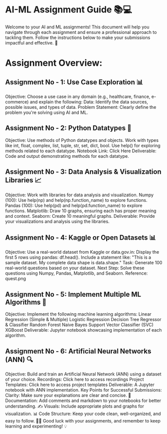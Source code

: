 # AI-ML Assignment Guide 📚💻
Welcome to your AI and ML assignments! This document will help you navigate through each assignment and ensure a professional approach to tackling them. Follow the instructions below to make your submissions impactful and effective. 🚀

# Assignment Overview:
## Assignment No - 1: Use Case Exploration 📊
Objective: Choose a use case in any domain (e.g., healthcare, finance, e-commerce) and explain the following:
Data: Identify the data sources, possible issues, and types of data.
Problem Statement: Clearly define the problem you're solving using AI and ML.
## Assignment No - 2: Python Datatypes 🐍
Objective: Use methods of Python datatypes and objects.
Work with types like int, float, complex, list, tuple, str, set, dict, bool.
Use help() for exploring methods related to each datatype.
Notebook Link: Click Here
Deliverable: Code and output demonstrating methods for each datatype.
## Assignment No - 3: Data Analysis & Visualization Libraries 📈
Objective: Work with libraries for data analysis and visualization.
Numpy (100): Use help(np) and help(np.function_name) to explore functions.
Pandas (100): Use help(pd) and help(pd.function_name) to explore functions.
Matplotlib: Draw 10 graphs, ensuring each has proper meaning and context.
Seaborn: Create 10 meaningful graphs.
Deliverable: Provide your visualizations and analysis using the libraries.
## Assignment No - 4: Kaggle or Open Datasets 📊
Objective: Use a real-world dataset from Kaggle or data.gov.in:
Display the first 5 rows using pandas: df.head().
Include a statement like: "This is a sample dataset. My complete data shape is data.shape."
Task: Generate 100 real-world questions based on your dataset.
Next Step: Solve these questions using Numpy, Pandas, Matplotlib, and Seaborn.
Reference: quest.png
## Assignment No - 5: Implement Multiple ML Algorithms 🤖
Objective: Implement the following machine learning algorithms:
Linear Regression (Simple & Multiple)
Logistic Regression
Decision Tree Regressor & Classifier
Random Forest
Naive Bayes
Support Vector Classifier (SVC)
XGBoost
Deliverable: Jupyter notebook showcasing implementation of each algorithm.
## Assignment No - 6: Artificial Neural Networks (ANN) 🔍
Objective: Build and train an Artificial Neural Network (ANN) using a dataset of your choice.
Recordings: Click here to access recordings
Project Templates: Click here to access project templates
Deliverable: A Jupyter notebook with ANN implementation.
Key Points for Successful Submissions:
Clarity: Make sure your explanations are clear and concise. 📝
Documentation: Add comments and markdown to your notebooks for better understanding. ✍️
Visuals: Include appropriate plots and graphs for visualization. 📊
Code Structure: Keep your code clean, well-organized, and easy to follow. 🧑‍💻
Good luck with your assignments, and remember to keep learning and experimenting! 💡
